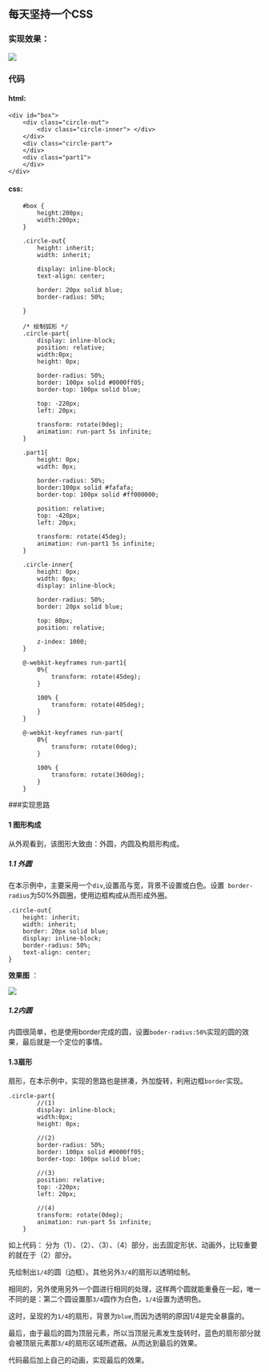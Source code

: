 ## 每天坚持一个CSS
### 实现效果：

![](https://i.imgur.com/LgTb470.png)

### 代码
#### html:
    
    <div id="box">
	    <div class="circle-out">
	    	<div class="circle-inner"> </div>
	    </div>
	    <div class="circle-part">
	    </div>
	    <div class="part1">
	    </div>
    </div>

#### css:

 		#box {
            height:200px;
            width:200px;
        }

        .circle-out{
            height: inherit;
            width: inherit;

            display: inline-block;
            text-align: center;

            border: 20px solid blue;
            border-radius: 50%;
            
        }

        /* 绘制弧形 */
        .circle-part{
            display: inline-block;
            position: relative;
            width:0px;
            height: 0px;

            border-radius: 50%;
            border: 100px solid #0000ff05;
            border-top: 100px solid blue;

            top: -220px;
            left: 20px;

            transform: rotate(0deg);
            animation: run-part 5s infinite;
        }

        .part1{
            height: 0px;
            width: 0px;

            border-radius: 50%;
            border:100px solid #fafafa;
            border-top: 100px solid #ff000000;

            position: relative;
            top: -420px;
            left: 20px;

            transform: rotate(45deg);
            animation: run-part1 5s infinite;
        }

        .circle-inner{
            height: 0px;
            width: 0px;
            display: inline-block;

            border-radius: 50%;
            border: 20px solid blue;

            top: 80px;
            position: relative;
            
            z-index: 1000;
        }

        @-webkit-keyframes run-part1{
            0%{
                transform: rotate(45deg);
            }

            100% {
                transform: rotate(405deg);
            }
        }

        @-webkit-keyframes run-part{
            0%{
                transform: rotate(0deg);
            }

            100% {
                transform: rotate(360deg);
            }
        }

###实现思路

#### 1 图形构成

从外观看到，该图形大致由：外圆，内圆及构扇形构成。
##### 1.1 外圆
在本示例中，主要采用一个`div`,设置高与宽，背景不设置或白色。设置` border-radius`为50%外圆圈，使用边框构成从而形成外圈。
    
    .circle-out{
	    height: inherit;
	    width: inherit;
	    border: 20px solid blue;
	    display: inline-block;
	    border-radius: 50%;
	    text-align: center;
    }

**效果图** ：

![](https://i.imgur.com/GNcewAa.png)

##### 1.2内圆
       
内圆很简单，也是使用border完成的圆，设置`boder-radius:50%`实现的圆的效果，最后就是一个定位的事情。

#### 1.3扇形
扇形，在本示例中，实现的思路也是拼凑，外加旋转，利用边框`border`实现。


  	.circle-part{
			//(1)
            display: inline-block;
            width:0px;
            height: 0px;

			//(2)
            border-radius: 50%;
            border: 100px solid #0000ff05;
            border-top: 100px solid blue;
			
			//(3)
            position: relative;
            top: -220px;
            left: 20px;

			//(4)
            transform: rotate(0deg);
            animation: run-part 5s infinite;
        }

如上代码：
分为（1）、（2）、（3）、（4）部分，出去固定形状、动画外，比较重要的就在于（2）部分。

先绘制出`1/4`的圆（边框）。其他另外`3/4`的扇形以透明绘制。

相同的，另外使用另外一个圆进行相同的处理，这样两个圆就能重叠在一起，唯一不同的是：第二个圆设置那`3/4`圆作为白色，`1/4`设置为透明色。

这时，呈现的为`1/4`的扇形，背景为`blue`,而因为透明的原因1/4是完全暴露的。

最后，由于最后的圆为顶层元素，所以当顶层元素发生旋转时，蓝色的扇形部分就会被顶层元素那`3/4`的扇形区域所遮蔽。从而达到最后的效果。

代码最后加上自己的动画，实现最后的效果。
